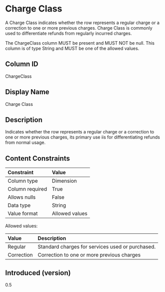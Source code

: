 # Charge Class

A Charge Class indicates whether the row represents a regular charge or a correction to one or more previous charges. Charge Class is commonly used to differentiate refunds from regularly incurred charges.


The ChargeClass column MUST be present and MUST NOT be null. This column is of type String and MUST be one of the allowed values.

## Column ID

ChargeClass

## Display Name

Charge Class

## Description

Indicates whether the row represents a regular charge or a correction to one or more previous charges, its primary use iis for differentiating refunds from normal usage.

## Content Constraints

| Constraint      | Value          |
| :-------------- | :------------- |
| Column type     | Dimension      |
| Column required | True           |
| Allows nulls    | False          |
| Data type       | String         |
| Value format    | Allowed values |

Allowed values:

| Value      | Description                          |
| :--------- | :------------------------------------|
| Regular    | Standard charges for services used or purchased. |
| Correction    | Correction to one or more previous charges       |

## Introduced (version)

0.5
